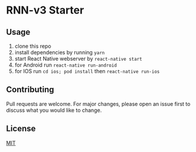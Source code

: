 # RNN-v3 Starter

## Usage

1. clone this repo
2. install dependencies by running `yarn`
3. start React Native webserver by `react-native start`
4. for Android run `react-native run-android`
5. for IOS run `cd ios; pod install` then `react-native run-ios`

## Contributing
Pull requests are welcome. For major changes, please open an issue first to discuss what you would like to change.

## License
[MIT](https://choosealicense.com/licenses/mit/)
